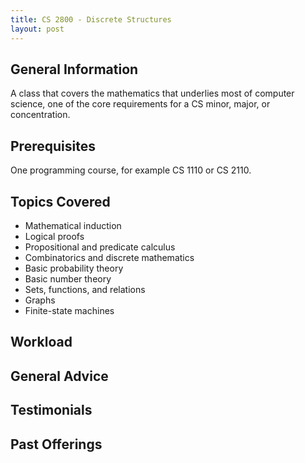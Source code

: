 ```yaml
---
title: CS 2800 - Discrete Structures
layout: post
---
```


<link rel="stylesheet" href="../main.css">

## General Information

A class that covers the mathematics that underlies most of computer science, one of the core requirements for a CS minor, major, or concentration.

## Prerequisites

One programming course, for example CS 1110 or CS 2110.

## Topics Covered

  - Mathematical induction
  - Logical proofs
  - Propositional and predicate calculus
  - Combinatorics and discrete mathematics
  - Basic probability theory
  - Basic number theory
  - Sets, functions, and relations
  - Graphs
  - Finite-state machines

## Workload



## General Advice


  
## Testimonials


## Past Offerings

